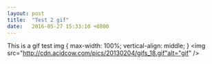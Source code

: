 ```yaml
---
layout: post
title:  "Test 2 gif"
date:   2016-05-27 15:33:10 +0800
---
```

This is a gif test
img {
  max-width: 100%;
  vertical-align: middle; }
<img src="http://cdn.acidcow.com/pics/20130204/gifs_18.gif"alt="gif" />
